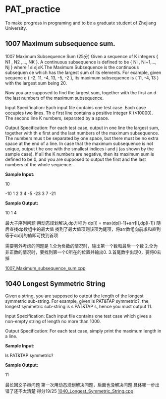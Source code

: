 # PAT_practice
To make progress in programing and to be a graduate student of Zhejiang University.
## 1007 Maximum subsequence sum.
1007 Maximum Subsequence Sum (25分) Given a sequence of K integers { N1 , N​2 ,...,
  NK }. A continuous subsequence is defined to be { Ni , Ni+1,..., Nj }
  where 1≤i≤j≤K.The
Maximum Subsequence is the continuous subsequen ce which has the largest
sum of its elements. For example, given sequenc e { -2, 11, -4, 13, -5,
-2 }, its maximum subsequence is { 11, -4, 13 } with the largest sum
being 20.

Now you are supposed to find the largest sum, together with the first an
d the last numbers of the maximum subsequence.

Input Specification:
Each input file contains one test case. Each case occupies two lines. Th
e first line contains a positive integer K (≤10000). The second line
K numbers, separated by a space.

Output Specification:
For each test case, output in one line the largest sum, together with th
e first and the last numbers of the maximum subsequence. The numbers mus
t be separated by one space, but there must be no extra space at the end
of a line. In case that the maximum subsequence is not unique, output t
he one with the smallest indices i and j (as shown by the sample case).
If all the K numbers are negative, then its maximum sum is defined to
be 0, and you are supposed to output the first and the last numbers of
the whole sequence.

**Sample Input:**

10

-10 1 2 3 4 -5 -23 3 7 -21

**Sample Output:**

10 1 4

最大子序列问题
用动态规划解决,dp方程为
dp[i] = max(dp[i-1]+arr[i],dp[i-1])
随后查找dp数组中的最大值
找到了最大值项则该项为尾项，将arr数组向前求和直到等于dp[i]的值即可找到首项

需要另外考虑的问题是
1.全为负数的情况时，输出第一个数和最后一个数
2.全为非正数的情况时，要找到第一个0所在的位置并输出0.
3.首尾数字出现0，要将0去掉

[1007_Maximum_subsequence_sum.cpp](./1007_Maximum_subsequence_sum.cpp)

## 1040 Longest Symmetric String

Given a string, you are supposed to output the length of the longest symmetric sub-string. For example, given Is PAT&TAP symmetric?, the longest symmetric sub-string is s PAT&TAP s, hence you must output 11.

Input Specification:
Each input file contains one test case which gives a non-empty string of length no more than 1000.

Output Specification:
For each test case, simply print the maximum length in a line.

**Sample Input:**

Is PAT&TAP symmetric?

**Sample Output:**

11

最长回文子串问题
第一次用动态规划解决问题，后面也没解决问题
具体哪一步出错了还不太清楚 得分19/25
[1040_Longest_Symmetric_String.cpp](./1040_Longest_Symmetric_String.cpp)
